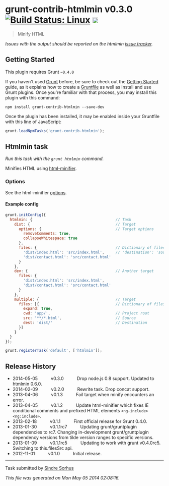 # grunt-contrib-htmlmin v0.3.0 [![Build Status: Linux](https://travis-ci.org/gruntjs/grunt-contrib-htmlmin.png?branch=master)](https://travis-ci.org/gruntjs/grunt-contrib-htmlmin) <a href="https://ci.appveyor.com/project/gruntjs/grunt-contrib-htmlmin"><img src="https://ci.appveyor.com/api/projects/status/fmp4q531iui753to/branch/master" alt="Build Status: Windows" height="18" /></a>

> Minify HTML

*Issues with the output should be reported on the htmlmin [issue tracker](https://github.com/kangax/html-minifier/issues/new).*



## Getting Started
This plugin requires Grunt `~0.4.0`

If you haven't used [Grunt](http://gruntjs.com/) before, be sure to check out the [Getting Started](http://gruntjs.com/getting-started) guide, as it explains how to create a [Gruntfile](http://gruntjs.com/sample-gruntfile) as well as install and use Grunt plugins. Once you're familiar with that process, you may install this plugin with this command:

```shell
npm install grunt-contrib-htmlmin --save-dev
```

Once the plugin has been installed, it may be enabled inside your Gruntfile with this line of JavaScript:

```js
grunt.loadNpmTasks('grunt-contrib-htmlmin');
```




## Htmlmin task
_Run this task with the `grunt htmlmin` command._

Minifies HTML using [html-minifier](https://github.com/kangax/html-minifier).

### Options

See the html-minifier [options](https://github.com/kangax/html-minifier#options-quick-reference).

#### Example config

```javascript
grunt.initConfig({
  htmlmin: {                                     // Task
    dist: {                                      // Target
      options: {                                 // Target options
        removeComments: true,
        collapseWhitespace: true
      },
      files: {                                   // Dictionary of files
        'dist/index.html': 'src/index.html',     // 'destination': 'source'
        'dist/contact.html': 'src/contact.html'
      }
    },
    dev: {                                       // Another target
      files: {
        'dist/index.html': 'src/index.html',
        'dist/contact.html': 'src/contact.html'
      }
    },
    multiple: {                                  // Target
      files: [{                                  // Dictionary of files
        expand: true,
        cwd: 'app/',                             // Project root
        src: '**/*.html',                        // Source
        dest: 'dist/'                            // Destination
      }]
    }
  }
});

grunt.registerTask('default', ['htmlmin']);
```



## Release History

 * 2014-05-05   v0.3.0   Drop node.js 0.8 support. Updated to htmlmin 0.6.0.
 * 2014-02-09   v0.2.0   Rewrite task. Drop concat support.
 * 2013-04-06   v0.1.3   Fail target when minify encounters an error.
 * 2013-04-05   v0.1.2   Update html-minifier which fixes IE conditional comments and prefixed HTML elements `<ng-include>` `<ng:include>`.
 * 2013-02-18   v0.1.1   First official release for Grunt 0.4.0.
 * 2013-01-30   v0.1.1rc7   Updating grunt/gruntplugin dependencies to rc7. Changing in-development grunt/gruntplugin dependency versions from tilde version ranges to specific versions.
 * 2013-01-09   v0.1.1rc5   Updating to work with grunt v0.4.0rc5. Switching to this.filesSrc api.
 * 2012-11-01   v0.1.0   Initial release.

---

Task submitted by [Sindre Sorhus](http://github.com/sindresorhus)

*This file was generated on Mon May 05 2014 02:08:16.*
